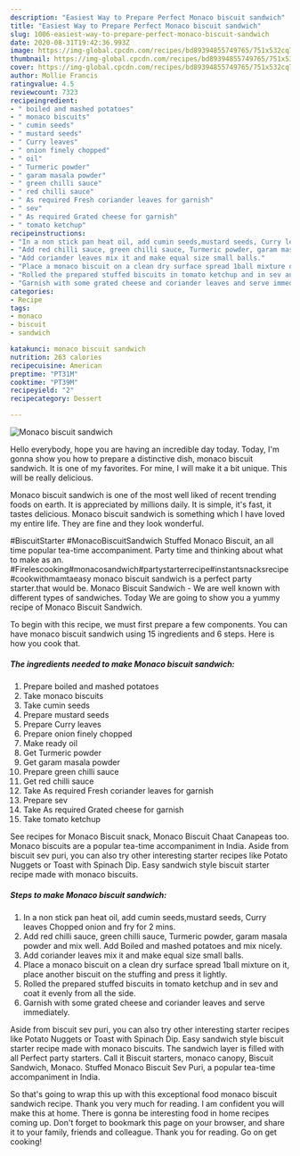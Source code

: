 ```yaml
---
description: "Easiest Way to Prepare Perfect Monaco biscuit sandwich"
title: "Easiest Way to Prepare Perfect Monaco biscuit sandwich"
slug: 1006-easiest-way-to-prepare-perfect-monaco-biscuit-sandwich
date: 2020-08-31T19:42:36.993Z
image: https://img-global.cpcdn.com/recipes/bd89394855749765/751x532cq70/monaco-biscuit-sandwich-recipe-main-photo.jpg
thumbnail: https://img-global.cpcdn.com/recipes/bd89394855749765/751x532cq70/monaco-biscuit-sandwich-recipe-main-photo.jpg
cover: https://img-global.cpcdn.com/recipes/bd89394855749765/751x532cq70/monaco-biscuit-sandwich-recipe-main-photo.jpg
author: Mollie Francis
ratingvalue: 4.5
reviewcount: 7323
recipeingredient:
- " boiled and mashed potatoes"
- " monaco biscuits"
- " cumin seeds"
- " mustard seeds"
- " Curry leaves"
- " onion finely chopped"
- " oil"
- " Turmeric powder"
- " garam masala powder"
- " green chilli sauce"
- " red chilli sauce"
- " As required Fresh coriander leaves for garnish"
- " sev"
- " As required Grated cheese for garnish"
- " tomato ketchup"
recipeinstructions:
- "In a non stick pan heat oil, add cumin seeds,mustard seeds, Curry leaves Chopped onion and fry for 2 mins."
- "Add red chilli sauce, green chilli sauce, Turmeric powder, garam masala powder and mix well. Add Boiled and mashed potatoes and mix nicely."
- "Add coriander leaves mix it and make equal size small balls."
- "Place a monaco biscuit on a clean dry surface spread 1ball mixture on it, place another biscuit on the stuffing and press it lightly."
- "Rolled the prepared stuffed biscuits in tomato ketchup and in sev and coat it evenly from all the side."
- "Garnish with some grated cheese and coriander leaves and serve immediately."
categories:
- Recipe
tags:
- monaco
- biscuit
- sandwich

katakunci: monaco biscuit sandwich 
nutrition: 263 calories
recipecuisine: American
preptime: "PT31M"
cooktime: "PT39M"
recipeyield: "2"
recipecategory: Dessert

---
```



![Monaco biscuit sandwich](https://img-global.cpcdn.com/recipes/bd89394855749765/751x532cq70/monaco-biscuit-sandwich-recipe-main-photo.jpg)

Hello everybody, hope you are having an incredible day today. Today, I'm gonna show you how to prepare a distinctive dish, monaco biscuit sandwich. It is one of my favorites. For mine, I will make it a bit unique. This will be really delicious.

Monaco biscuit sandwich is one of the most well liked of recent trending foods on earth. It is appreciated by millions daily. It is simple, it's fast, it tastes delicious. Monaco biscuit sandwich is something which I have loved my entire life. They are fine and they look wonderful.

#BiscuitStarter #MonacoBiscuitSandwich Stuffed Monaco Biscuit, an all time popular tea-time accompaniment. Party time and thinking about what to make as an. #Firelescooking#monacosandwich#partystarterrecipe#instantsnacksrecipe#cookwithmamtaeasy monaco biscuit sandwich is a perfect party starter.that would be. Monaco Biscuit Sandwich - We are well known with different types of sandwiches. Today We are going to show you a yummy recipe of Monaco Biscuit Sandwich.


To begin with this recipe, we must first prepare a few components. You can have monaco biscuit sandwich using 15 ingredients and 6 steps. Here is how you cook that.

<!--inarticleads1-->

##### The ingredients needed to make Monaco biscuit sandwich:

1. Prepare  boiled and mashed potatoes
1. Take  monaco biscuits
1. Take  cumin seeds
1. Prepare  mustard seeds
1. Prepare  Curry leaves
1. Prepare  onion finely chopped
1. Make ready  oil
1. Get  Turmeric powder
1. Get  garam masala powder
1. Prepare  green chilli sauce
1. Get  red chilli sauce
1. Take  As required Fresh coriander leaves for garnish
1. Prepare  sev
1. Take  As required Grated cheese for garnish
1. Take  tomato ketchup


See recipes for Monaco Biscuit snack, Monaco Biscuit Chaat Canapeas too. Monaco biscuits are a popular tea-time accompaniment in India. Aside from biscuit sev puri, you can also try other interesting starter recipes like Potato Nuggets or Toast with Spinach Dip. Easy sandwich style biscuit starter recipe made with monaco biscuits. 

<!--inarticleads2-->

##### Steps to make Monaco biscuit sandwich:

1. In a non stick pan heat oil, add cumin seeds,mustard seeds, Curry leaves Chopped onion and fry for 2 mins.
1. Add red chilli sauce, green chilli sauce, Turmeric powder, garam masala powder and mix well. Add Boiled and mashed potatoes and mix nicely.
1. Add coriander leaves mix it and make equal size small balls.
1. Place a monaco biscuit on a clean dry surface spread 1ball mixture on it, place another biscuit on the stuffing and press it lightly.
1. Rolled the prepared stuffed biscuits in tomato ketchup and in sev and coat it evenly from all the side.
1. Garnish with some grated cheese and coriander leaves and serve immediately.


Aside from biscuit sev puri, you can also try other interesting starter recipes like Potato Nuggets or Toast with Spinach Dip. Easy sandwich style biscuit starter recipe made with monaco biscuits. The sandwich layer is filled with all Perfect party starters. Call it Biscuit starters, monaco canopy, Biscuit Sandwich, Monaco. Stuffed Monaco Biscuit Sev Puri, a popular tea-time accompaniment in India. 

So that's going to wrap this up with this exceptional food monaco biscuit sandwich recipe. Thank you very much for reading. I am confident you will make this at home. There is gonna be interesting food in home recipes coming up. Don't forget to bookmark this page on your browser, and share it to your family, friends and colleague. Thank you for reading. Go on get cooking!

